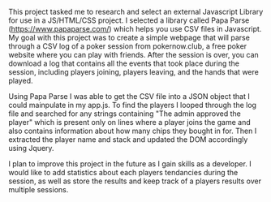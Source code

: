 This project tasked me to research and select an external Javascript Library for use in a JS/HTML/CSS project.
I selected a library called Papa Parse (https://www.papaparse.com/) which helps you use CSV files in Javascript. 
My goal with this project was to create a simple webpage that will parse through a CSV log of a poker session from
pokernow.club, a free poker website where you can play with friends. After the session is over, you can download a 
log that contains all the events that took place during the session, including players joining, players leaving, and
the hands that were played. 

Using Papa Parse I was able to get the CSV file into a JSON object that I could mainpulate in my app.js. To find
the players I looped through the log file and searched for any strings containing "The admin approved the player" 
which is present only on lines where a player joins the game and also contains information about how many chips they
bought in for. Then I extracted the player name and stack and updated the DOM accordingly using Jquery.

I plan to improve this project in the future as I gain skills as a developer. I would like to add statistics about each
players tendancies during the session, as well as store the results and keep track of a players results over multiple sessions.
